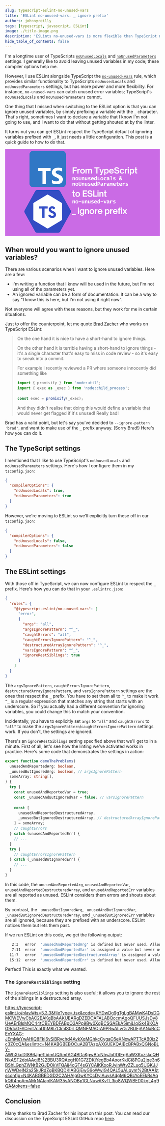 ```yaml
---
slug: typescript-eslint-no-unused-vars
title: 'ESLint no-unused-vars: _ ignore prefix'
authors: johnnyreilly
tags: [typescript, javascript, ESLint]
image: ./title-image.png
description: 'ESLints no-unused-vars is more flexible than TypeScript noUnusedLocals and noUnusedParameters. Here is how to make respect the TypeScript default of ignoring variables prefixed with _'
hide_table_of_contents: false
---
```


I'm a longtime user of TypeScripts [`noUnusedLocals`](https://www.typescriptlang.org/tsconfig#noUnusedLocals) and [`noUnusedParameters`](https://www.typescriptlang.org/tsconfig#noUnusedParameters) settings. I generally like to avoid leaving unused variables in my code; these compiler options help me.

However, I use ESLint alongside TypeScript the [`no-unused-vars`](https://eslint.org/docs/latest/rules/no-unused-vars) rule, which provides similar functionality to TypeScripts `noUnusedLocals` and `noUnusedParameters` settings, but has more power and more flexibility. For instance, `no-unused-vars` can catch unused error variables; TypeScript's `noUnusedLocals` and `noUnusedParameters` cannot.

One thing that I missed when switching to the ESLint option is that you can ignore unused variables, by simply prefixing a variable with the `_` character. That's right, sometimes I want to declare a variable that I know I'm not going to use, and I want to do that without getting shouted at by the linter.

It turns out you can get ESLint respect the TypeScript default of ignoring variables prefixed with `_`, it just needs a little configuration. This post is a quick guide to how to do that.

![title image reading "From TypeScript noUnusedLocals and noUnusedParameters to ESLint no-unused-vars (with `_` prefix)" with the ESLint and TypeScript logo](title-image.png)

<!--truncate-->

## When would you want to ignore unused variables?

There are various scenarios when I want to ignore unused variables. Here are a few:

- I'm writing a function that I know will be used in the future, but I'm not using all of the parameters yet.
- An ignored variable can be a form of documentation. It can be a way to say "I know this is here, but I'm not using it right now".

Not everyone will agree with these reasons, but they work for me in certain situations.

Just to offer the counterpoint, let me quote [Brad Zacher](https://github.com/bradzacher) who works on TypeScript ESLint:

> On the one hand it is nice to have a short-hand to ignore things.
>
> On the other hand it is terrible having a short-hand to ignore things - it's a single character that's easy to miss in code review - so it's easy to sneak into a commit.
>
> For example I recently reviewed a PR where someone innocently did something like
>
> ```javascript
> import { promisify } from 'node:util';
> import { exec as _exec } from 'node:child_process';
>
> const exec = promisify(_exec);
> ```
>
> And they didn't realise that doing this would define a variable that would never get flagged if it's unused! Really bad!

Brad has a valid point, but let's say you've decided to `--ignore-pattern 'brad'`, and want to make use of the `_` prefix anyway. (Sorry Brad!) Here's how you can do it.

## The TypeScript settings

I mentioned that I like to use TypeScript's `noUnusedLocals` and `noUnusedParameters` settings. Here's how I configure them in my `tsconfig.json`:

```json
{
  "compilerOptions": {
    "noUnusedLocals": true,
    "noUnusedParameters": true
  }
}
```

However, we're moving to ESLint so we'll explicitly turn these off in our `tsconfig.json`:

```json
{
  "compilerOptions": {
    "noUnusedLocals": false,
    "noUnusedParameters": false
  }
}
```

## The ESLint settings

With those off in TypeScript, we can now configure ESLint to respect the `_` prefix. Here's how you can do that in your `.eslintrc.json`:

```json
{
  "rules": {
    "@typescript-eslint/no-unused-vars": [
      "error",
      {
        "args": "all",
        "argsIgnorePattern": "^_",
        "caughtErrors": "all",
        "caughtErrorsIgnorePattern": "^_",
        "destructuredArrayIgnorePattern": "^_",
        "varsIgnorePattern": "^_",
        "ignoreRestSiblings": true
      }
    ]
  }
}
```

The `argsIgnorePattern`, `caughtErrorsIgnorePattern`, `destructuredArrayIgnorePattern`, and `varsIgnorePattern` settings are the ones that respect the `_` prefix. You have to set them all to `^_` to make it work. `^_` is a regular expression that matches any string that starts with an underscore. So if you actually had a different convention for ignoring variables, you could change this to match your convention.

Incidentally, you have to explicitly set `args` to `"all"` and `caughtErrors` to `"all"` to make the `argsIgnorePattern`/`caughtErrorsIgnorePattern` settings work. If you don't, the settings are ignored.

There's an `ignoreRestSiblings` setting specified above that we'll get to in a minute. First of all, let's see how the linting we've activated works in practice. Here's some code that demonstrates the settings in action:

```ts
export function demoTheProblems(
  unusedAndReportedArg: boolean,
  _unusedButIgnoredArg: boolean, // argsIgnorePattern
  someArray: string[],
) {
  try {
    const unusedAndReportedVar = true;
    const _unusedAndButIgnoredVar = false; // varsIgnorePattern

    const [
      unusedAndReportedDestructuredArray,
      _unusedButIgnoredDestructuredArray, // destructuredArrayIgnorePattern
    ] = someArray;
    // caughtErrors
  } catch (unusedAndReportedErr) {
    // ...
  }
  try {
    // caughtErrorsIgnorePattern
  } catch (_unusedButIgnoredErr) {
    // ...
  }
}
```

In this code, the `unusedAndReportedArg`, `unusedAndReportedVar`, `unusedAndReportedDestructuredArray`, and `unusedAndReportedErr` variables are all reported as unused. ESLint considers them errors and shouts about them.

By contrast, the `_unusedButIgnoredArg`, `_unusedAndButIgnoredVar`, `_unusedButIgnoredDestructuredArray`, and `_unusedButIgnoredErr` variables are all ignored, because they are prefixed with an underscore. ESLint notices them but lets them past.

If we run ESLint on this code, we get the following output:

```bash
   2:3   error  'unusedAndReportedArg' is defined but never used. Allowed unused args must match /^_/u                                                             @typescript-eslint/no-unused-vars
   7:11  error  'unusedAndReportedVar' is assigned a value but never used. Allowed unused vars must match /^_/u                                                    @typescript-eslint/no-unused-vars
  11:7   error  'unusedAndReportedDestructuredArray' is assigned a value but never used. Allowed unused elements of array destructuring patterns must match /^_/u  @typescript-eslint/no-unused-vars
  15:12  error  'unusedAndReportedErr' is defined but never used. Allowed unused args must match /^_/u                                                             @typescript-eslint/no-unused-vars
```

Perfect! This is exactly what we wanted.

### The `ignoreRestSiblings` setting

The `ignoreRestSiblings` setting is also useful; it allows you to ignore the rest of the siblings in a destructured array.

https://typescript-eslint.io/play/#ts=5.3.3&fileType=.tsx&code=KYDwDg9gTgLgBAMwK4DsDGMCWEVwCbAC2EAKgBbAAKUEARgDZEDOAFALABQccmAgoQFUUSJsDy8UeAErBIsMQC44tCBEYBDFABpO3APp9Bw0XgBCSGAEkA5imiLlqjSk4BKOAG9dcGFACent7caDhM8IZCImIS0rLQMNFMAOrA9PRwALw%2BUEjAANxBcCEoYXAG-JEmMeYwAHIQ8FkI6vSiBRychd4AvkXqMGhkcCygaO5eXNxwAPTTcAB0iz2c3Z0cQA&eslintrc=N4KABGBEBOCuA2BTAzpAXGUEKQAIBcBPABxQGNoBLY-AWhXkoDt8B6Jge1tidmUQAmtAG4BDaKgwBtcNhyJo0DtEgAaWXKxzskcQHNkAST2doiAAqj8%2BBU3RQAegH01G7ZDKjYegBb4AoorKklCi8PCu2jqe3n6BShLGphZWNtB2GJDOkVFQAij4cGT4sGYCAIKKooRJyinWtvZZLuq5UGKJJnWWDelN2a25kJRdZgBKBQDKlABGjEwG9oWwiG4QAL5uALqym%2BtAA&tsconfig=N4KABGBEDGD2C2AHAlgGwKYCcDyiAuysAdgM6QBcYoEEkRsAqkQK4noAmAMrNAIaplKAM35sANOBp1GLNuwAKvTL3jo8WQWBED0kgL4g9QA&tokens=false

## Conclusion

Many thanks to Brad Zacher for his input on this post. You can read our discussion on the TypeScript ESLint GitHub repo [here](https://github.com/typescript-eslint/typescript-eslint/issues/8464).
